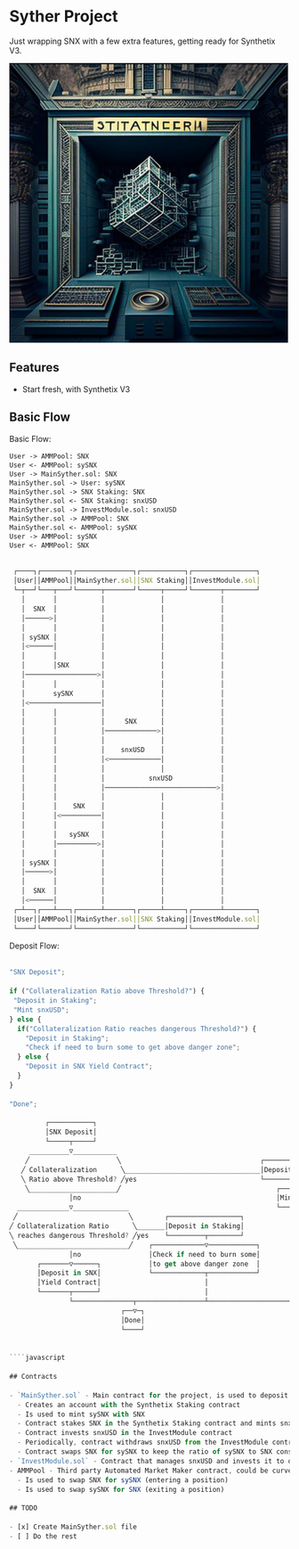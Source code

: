 # Syther Project

Just wrapping SNX with a few extra features, getting ready for Synthetix V3.

![Syther](./syther.png)

## Features

- Start fresh, with Synthetix V3

## Basic Flow

Basic Flow:

    User -> AMMPool: SNX
    User <- AMMPool: sySNX
    User -> MainSyther.sol: SNX
    MainSyther.sol -> User: sySNX
    MainSyther.sol -> SNX Staking: SNX
    MainSyther.sol <- SNX Staking: snxUSD
    MainSyther.sol -> InvestModule.sol: snxUSD
    MainSyther.sol -> AMMPool: SNX
    MainSyther.sol <- AMMPool: sySNX
    User -> AMMPool: sySNX
    User <- AMMPool: SNX

```javascript

 ┌────┐┌───────┐┌──────────────┐┌───────────┐┌────────────────┐
 │User││AMMPool││MainSyther.sol││SNX Staking││InvestModule.sol│
 └─┬──┘└───┬───┘└──────┬───────┘└─────┬─────┘└───────┬────────┘
   │       │           │              │              │
   │  SNX  │           │              │              │
   │──────>│           │              │              │
   │       │           │              │              │
   │ sySNX │           │              │              │
   │<──────│           │              │              │
   │       │           │              │              │
   │       │SNX        │              │              │
   │──────────────────>│              │              │
   │       │           │              │              │
   │       sySNX       │              │              │
   │<──────────────────│              │              │
   │       │           │              │              │
   │       │           │     SNX      │              │
   │       │           │─────────────>│              │
   │       │           │              │              │
   │       │           │    snxUSD    │              │
   │       │           │<─────────────│              │
   │       │           │              │              │
   │       │           │           snxUSD            │
   │       │           │────────────────────────────>│
   │       │           │              │              │
   │       │    SNX    │              │              │
   │       │<──────────│              │              │
   │       │           │              │              │
   │       │   sySNX   │              │              │
   │       │──────────>│              │              │
   │       │           │              │              │
   │ sySNX │           │              │              │
   │──────>│           │              │              │
   │       │           │              │              │
   │  SNX  │           │              │              │
   │<──────│           │              │              │
 ┌─┴──┐┌───┴───┐┌──────┴───────┐┌─────┴─────┐┌───────┴────────┐
 │User││AMMPool││MainSyther.sol││SNX Staking││InvestModule.sol│
 └────┘└───────┘└──────────────┘└───────────┘└────────────────┘


```

Deposit Flow:

`````javascript

"SNX Deposit";

if ("Collateralization Ratio above Threshold?") {
 "Deposit in Staking";
 "Mint snxUSD";
} else {
  if("Collateralization Ratio reaches dangerous Threshold?") {
    "Deposit in Staking";
    "Check if need to burn some to get above danger zone";
  } else {
    "Deposit in SNX Yield Contract";
  }
}

"Done";

         ┌───────────┐
         │SNX Deposit│
         └─────┬─────┘
     __________▽___________
    ╱                      ╲                                   ┌──────────────────┐
   ╱ Collateralization      ╲__________________________________│Deposit in Staking│
   ╲ Ratio above Threshold? ╱yes                               └─────────┬────────┘
    ╲______________________╱                                       ┌─────▽─────┐
               │no                                                 │Mint snxUSD│
  _____________▽______________                                     └─────┬─────┘
 ╱                            ╲        ┌──────────────────┐              │
╱ Collateralization Ratio      ╲_______│Deposit in Staking│              │
╲ reaches dangerous Threshold? ╱yes    └─────────┬────────┘              │
 ╲____________________________╱    ┌─────────────▽────────────┐          │
               │no                 │Check if need to burn some│          │
       ┌───────▽──────┐            │to get above danger zone  │          │
       │Deposit in SNX│            └─────────────┬────────────┘          │
       │Yield Contract│                          │                       │
       └───────┬──────┘                          │                       │
               └───────────────┬─────────────────┴───────────────────────┘
                            ┌──▽─┐
                            │Done│
                            └────┘


````javascript

## Contracts

- `MainSyther.sol` - Main contract for the project, is used to deposit SNX and mint snxUSD
  - Creates an account with the Synthetix Staking contract
  - Is used to mint sySNX with SNX
  - Contract stakes SNX in the Synthetix Staking contract and mints snxUSD
  - Contract invests snxUSD in the InvestModule contract
  - Periodically, contract withdraws snxUSD from the InvestModule contract and burns snxUSD for SNX
  - Contract swaps SNX for sySNX to keep the ratio of sySNX to SNX constant
- `InvestModule.sol` - Contract that manages snxUSD and invests it to other protocols to earn a yield
- AMMPool - Third party Automated Market Maker contract, could be curve that pairs sySNX with SNX
  - Is used to swap SNX for sySNX (entering a position)
  - Is used to swap sySNX for SNX (exiting a position)

## TODO

- [x] Create MainSyther.sol file
- [ ] Do the rest
`````
